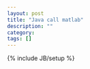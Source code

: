 ```yaml
---
layout: post
title: "Java call matlab"
description: ""
category: 
tags: []
---
```

{% include JB/setup %}
